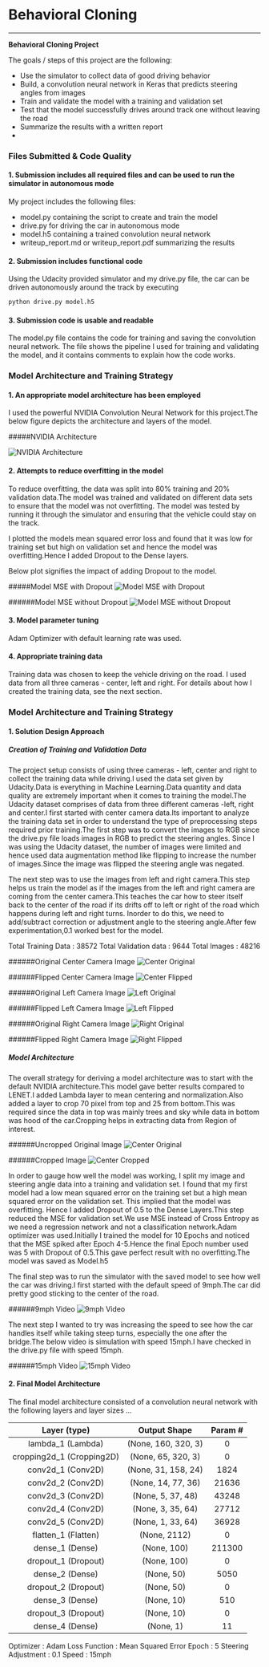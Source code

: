 # **Behavioral Cloning** 



---

**Behavioral Cloning Project**

The goals / steps of this project are the following:
* Use the simulator to collect data of good driving behavior
* Build, a convolution neural network in Keras that predicts steering angles from images
* Train and validate the model with a training and validation set
* Test that the model successfully drives around track one without leaving the road
* Summarize the results with a written report
* 
### Files Submitted & Code Quality

#### 1. Submission includes all required files and can be used to run the simulator in autonomous mode

My project includes the following files:
* model.py containing the script to create and train the model
* drive.py for driving the car in autonomous mode
* model.h5 containing a trained convolution neural network 
* writeup_report.md or writeup_report.pdf summarizing the results

#### 2. Submission includes functional code
Using the Udacity provided simulator and my drive.py file, the car can be driven autonomously around the track by executing 
```sh
python drive.py model.h5
```

#### 3. Submission code is usable and readable

The model.py file contains the code for training and saving the convolution neural network. The file shows the pipeline I used for training and validating the model, and it contains comments to explain how the code works.

### Model Architecture and Training Strategy

#### 1. An appropriate model architecture has been employed

I used the powerful NVIDIA Convolution Neural Network for this project.The below figure depicts the architecture and layers of the model.


#####NVIDIA Architecture


![NVIDIA Architecture](/Writeup_Images/NVIDIA_Architecture.png)

#### 2. Attempts to reduce overfitting in the model

To reduce overfitting, the data was split into 80% training and  20% validation data.The model was trained and validated on different data sets to ensure that the model was not overfitting. The model was tested by running it through the simulator and ensuring that the vehicle could stay on the track. 

I plotted the models mean squared error loss and found that it was low for training set but high on validation set and hence the model was overfitting.Hence I added Dropout to the Dense layers.

Below plot signifies the impact of adding Dropout to the model.


#####Model MSE with Dropout
![Model MSE with Dropout](/Writeup_Images/loss_plot_with_dropout.png)


######Model MSE without Dropout
![Model MSE without Dropout](/Writeup_Images/loss_plot_without_dropout.png)

#### 3. Model parameter tuning

Adam Optimizer with default learning rate was used.  

#### 4. Appropriate training data

Training data was chosen to keep the vehicle driving on the road. I used data from all three cameras -  center, left and right.
For details about how I created the training data, see the next section. 

### Model Architecture and Training Strategy

#### 1. Solution Design Approach


##### Creation of Training and Validation Data

The project setup consists of using three cameras - left, center and right to collect the training data while driving.I used the data set given by Udacity.Data is everything in Machine Learning.Data quantity and data quality are extremely important when it comes to training the model.The Udacity dataset comprises of data from three different cameras -left, right and center.I first started with center camera data.Its important to analyze the training data set in order to understand the type of preprocessing steps required prior training.The first step was to convert the images to RGB since the drive.py file loads images in RGB to predict the steering angles. Since I was using the Udacity dataset, the number of images were limited and hence used data augmentation method like flipping to increase the number of images.Since the image was flipped the steering angle was negated.

The next step was to use the images from left and right camera.This step helps us train the model as if the images from the left and right camera are coming from the center camera.This teaches the car how to steer itself back to the center of the road if its drifts off to left or right of the road which happens during left and right turns. Inorder to do this, we need to add/subtract correction or adjustment angle to the steering angle.After few experimentation,0.1 worked best for the model.

Total Training Data : 38572
Total Validation data : 9644
Total Images : 48216


######Original Center Camera Image
![Center Original](/Writeup_Images/center_orig.jpg) 
     
######Flipped Center Camera Image
![Center Flipped](/Writeup_Images/center_flipped.jpg) 

######Original Left Camera Image
![Left Original](/Writeup_Images/left_orig.jpg)        

######Flipped Left Camera Image
 ![Left Flipped](/Writeup_Images/left_flipped.jpg) 

######Original Right Camera Image
![Right Original](/Writeup_Images/right_orig.jpg)        

######Flipped Right Camera Image
![Right Flipped](/Writeup_Images/right_flipped.jpg) 

##### Model Architecture

The overall strategy for deriving a model architecture was to start with the default NVIDIA architecture.This model gave better results compared to LENET.I added Lambda layer to mean centering and normalization.Also added a layer to crop 70 pixel from top and 25 from bottom.This was required since the data  in top was mainly trees and sky while data in bottom was hood of the car.Cropping helps in extracting data from Region of interest.

######Uncropped Original Image
![Center Original](/Writeup_Images/center_orig.jpg)    



######Cropped Image
 ![Center Cropped](/Writeup_Images/center_cropped.jpg) 



In order to gauge how well the model was working, I split my image and steering angle data into a training and validation set. I found that my first model had a low mean squared error on the training set but a high mean squared error on the validation set. This implied that the model was overfitting. Hence I added Dropout of 0.5 to the Dense Layers.This step reduced the MSE for validation set.We use MSE instead of Cross Entropy as we need a regression network and not a classification network.Adam optimizer was used.Initially I trained the model for 10 Epochs and noticed that the MSE spiked after Epoch 4-5.Hence the final Epoch number used was 5 with Dropout of 0.5.This gave perfect result with no overfitting.The model was saved as Model.h5

The final step was to run the simulator with the saved model to see how well the car was driving.I first started with the default speed of 9mph.The car did pretty good sticking to the center of the road.


######9mph Video
![9mph Video](/Writeup_Images/video_9mph.gif) 


The next step I wanted to try was increasing the speed to see how the car handles itself while taking steep turns, especially the one after the bridge.The below video is simulation with speed 15mph.I have checked in the drive.py file with speed 15mph.


######15mph Video
![15mph Video](/Writeup_Images/video_15mph.gif) 



#### 2. Final Model Architecture

The final model architecture consisted of a convolution neural network with the following layers and layer sizes ...

| Layer (type)             | Output Shape        | Param # |
|:------------------------:|:-------------------:|:-------:|
|lambda_1 (Lambda)         | (None, 160, 320, 3) | 0       |
|cropping2d_1 (Cropping2D) | (None, 65, 320, 3)  | 0       |
|conv2d_1 (Conv2D)         | (None, 31, 158, 24) | 1824    |
|conv2d_2 (Conv2D)         | (None, 14, 77, 36)  | 21636   |
|conv2d_3 (Conv2D)         | (None, 5, 37, 48)   | 43248   |
|conv2d_4 (Conv2D)         | (None, 3, 35, 64)   | 27712   |
|conv2d_5 (Conv2D)         | (None, 1, 33, 64)   | 36928   |
|flatten_1 (Flatten)       | (None, 2112)        | 0       |
|dense_1 (Dense)           | (None, 100)         | 211300  |
|dropout_1 (Dropout)       | (None, 100)         | 0       |
|dense_2 (Dense)           | (None, 50)          | 5050    |
|dropout_2 (Dropout)       | (None, 50)          | 0       |
|dense_3 (Dense)           | (None, 10)          | 510     |
|dropout_3 (Dropout)       | (None, 10)          | 0       |
|dense_4 (Dense)           | (None, 1)           | 11      |


Optimizer : Adam
Loss Function : Mean Squared Error
Epoch : 5
Steering Adjustment : 0.1
Speed : 15mph